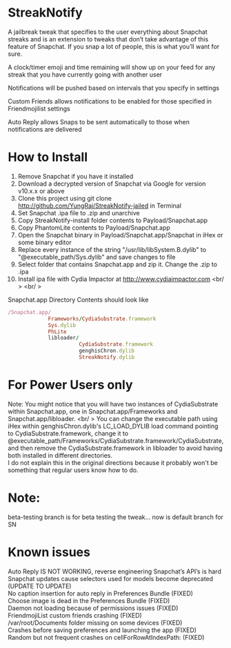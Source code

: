 # StreakNotify
A jailbreak tweak that specifies to the user everything about Snapchat streaks and is an extension to tweaks that don’t take advantage of this feature of Snapchat. If you snap a lot of people, this is what you’ll want for sure.

A clock/timer emoji and time remaining will show up on your feed for any streak that you have currently going with another user

Notifications will be pushed based on intervals that you specify in settings

Custom Friends allows notifications to be enabled for those specified in Friendmojilist settings 

Auto Reply allows Snaps to be sent automatically to those when notifications are delivered

# How to Install
1. Remove Snapchat if you have it installed
2. Download a decrypted version of Snapchat via Google for version v10.x.x or above
3. Clone this project using git clone http://github.com/YungRaj/StreakNotify-jailed in Terminal
4. Set Snapchat .ipa file to .zip and unarchive
5. Copy StreakNotify-install folder contents to Payload/Snapchat.app
6. Copy PhantomLite contents to Payload/Snapchat.app
7. Open the Snapchat binary in Payload/Snapchat.app/Snapchat in iHex or some binary editor
8. Replace every instance of the string "/usr/lib/libSystem.B.dylib" to "@executable_path/Sys.dylib" and save changes to file
9. Select folder that contains Snapchat.app and zip it. Change the .zip to .ipa
10. Install ipa file with Cydia Impactor at http://www.cydiaimpactor.com <br/ > <br/ >

Snapchat.app Directory Contents should look like
```ruby
/Snapchat.app/
             Frameworks/CydiaSubstrate.framework
             Sys.dylib
             PhLite
             libloader/
                       CydiaSubstrate.framework
                       genghisChron.dylib
                       StreakNotify.dylib

```

# For Power Users only
Note: You might notice that you will have two instances of CydiaSubstrate within Snapchat.app, one in Snapchat.app/Frameworks and Snapchat.app/libloader. <br/ >
You can change the executable path using iHex within genghisChron.dylib's LC_LOAD_DYLIB load command pointing to CydiaSubstrate.framework, change it to @executable_path/Frameworks/CydiaSubstrate.framework/CydiaSubstrate, and then remove the CydiaSubstrate.framework in libloader to avoid having both installed in different directories. <br />
I do not explain this in the original directions because it probably won't be something that regular users know how to do.


# Note:
beta-testing branch is for beta testing the tweak… now is default branch for SN

# Known issues
Auto Reply IS NOT WORKING, reverse engineering Snapchat’s API’s is hard <br />
Snapchat updates cause selectors used for models become deprecated (UPDATE TO UPDATE) <br />
No caption insertion for auto reply in Preferences Bundle (FIXED) <br />
Choose image is dead in the Preferences Bundle (FIXED) <br />
Daemon not loading because of permissions issues (FIXED) <br />
FriendmojiList custom friends crashing (FIXED) <br />
/var/root/Documents folder missing on some devices (FIXED) <br />
Crashes before saving preferences and launching the app (FIXED) <br />
Random but not frequent crashes on cellForRowAtIndexPath: (FIXED)



